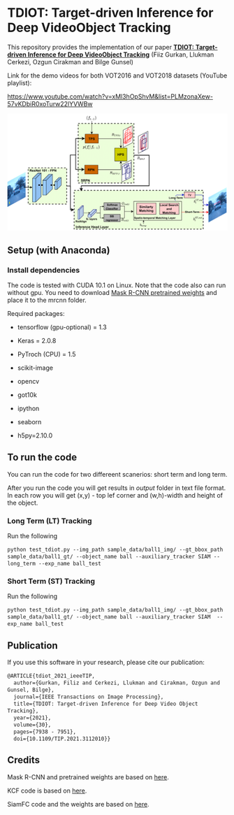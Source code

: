 # TDIOT: Target-driven Inference for Deep VideoObject Tracking

This repository provides the implementation of our paper [**TDIOT: Target-driven Inference for Deep VideoObject Tracking**](https://ieeexplore.ieee.org/document/9540797/keywords#keywords) (Fiiz Gurkan, Llukman Cerkezi, Ozgun Cirakman and Bilge Gunsel)


Link for the demo videos for both VOT2016 and VOT2018 datasets (YouTube playlist):

https://www.youtube.com/watch?v=xMl3hOpShvM&list=PLMzonaXew-57vKDbiR0xoTurw22lYVWBw

![Inference Architecture of TDIOT](TDIOT_GRA-1.png)


## Setup (with Anaconda)

### Install dependencies

The code is tested with CUDA 10.1 on Linux. 
Note that the code also can run without gpu. 
You need to download [Mask R-CNN pretrained weights](https://github.com/matterport/Mask_RCNN/releases) and place it to the mrcnn folder.

Required packages:

 * tensorflow (gpu-optional) = 1.3

 * Keras = 2.0.8
 
 * PyTroch (CPU) = 1.5
 
 * scikit-image
 
 * opencv
 
 * got10k
 
 * ipython
 
 * seaborn
 
 * h5py=2.10.0
 

## To run the code

You can run the code for two differeent scanerios: short term and long term.

After you run the code you will get results in *output* folder in text file format.
In each row you will get (x,y) - top lef corner and (w,h)-width and height of the object. 

### Long Term (LT) Tracking
 Run the following 

```
python test_tdiot.py --img_path sample_data/ball1_img/ --gt_bbox_path sample_data/ball1_gt/ --object_name ball --auxiliary_tracker SIAM --long_term --exp_name ball_test
```

### Short Term (ST) Tracking
 Run the following 

```
python test_tdiot.py --img_path sample_data/ball1_img/ --gt_bbox_path sample_data/ball1_gt/ --object_name ball --auxiliary_tracker SIAM  --exp_name ball_test
```

## Publication
 If you use this software in your research, please cite our publication:

```
@ARTICLE{tdiot_2021_ieeeTIP,
  author={Gurkan, Filiz and Cerkezi, Llukman and Cirakman, Ozgun and Gunsel, Bilge},
  journal={IEEE Transactions on Image Processing}, 
  title={TDIOT: Target-driven Inference for Deep Video Object Tracking}, 
  year={2021},
  volume={30},
  pages={7938 - 7951},
  doi={10.1109/TIP.2021.3112010}}
```

## Credits

Mask R-CNN and pretrained weights are based on [here](https://github.com/matterport/Mask_RCNN).

KCF code is based on [here](https://github.com/fengyang95/pyCFTrackers).

SiamFC code and the weights are based on [here](https://github.com/huanglianghua/siamfc-pytorch).
